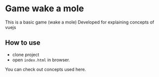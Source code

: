 # Game wake a mole

This is a basic game (wake a mole) Developed for explaining concepts of vuejs

## How to use

- clone project
- open `index.html` in browser.

You can check out concepts used here.
